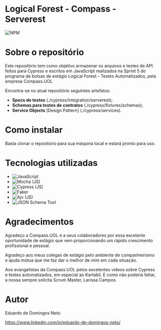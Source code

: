 # Logical Forest - Compass - Serverest

![NPM](https://img.shields.io/badge/Made%20with-JavaScript-yellow)

# Sobre o repositório

Este repositório tem como objetivo armazenar os arquivos e testes de API feitos para Cypress e escritos em JavaScript realizados na Sprint 5 do programa de bolsas de estágio Logical Forest - Testes Automatizados, pela empresa Compass.UOL

Encontra-se no atual repositório seguintes artefatos:

-   **Specs de testes** (./cypress/integration/serverest);
-   **Schemas para testes de contratos** (./cypress/fixtures/schemas);
-   **Service Objects** [Design Pattern] (./cypress/services).

# Como instalar

Basta clonar o repositório para sua máquina local e estará pronto para uso.

# Tecnologias utilizadas

-   ![JavaScript](https://developer.mozilla.org/pt-BR/docs/Web/JavaScript)
-   ![Mocha (JS)](https://mochajs.org/)
-   ![Cypress (JS)](https://docs.cypress.io/guides/overview/why-cypress)
-   ![Faker](https://fakerjs.dev/)
-   ![Ajv (JS)](https://ajv.js.org/)
-   ![JSON Schema Tool](https://www.jsonschema.net/)

# Agradecimentos

Agradeço a Compass.UOL e a seus colaboradores por essa excelente oportunidade de estágio que vem proporcionando um rápido crescimento profissional e pessoal.

Agradeço aos meus colegas de estágio pelo ambiente de companheirismo e ajuda mútua que me faz dar o melhor de mim em cada situação.

Aos evangelistas da Compass.UOL pelos excelentes vídeos sobre Cypress e testes automatizados, em especial ao Kartabil. E como não poderia faltar, a nossa sempre solícita Scrum Master, Larissa Campos.

# Autor

Eduardo de Domingos Neto

https://www.linkedin.com/in/eduardo-de-domingos-neto/
